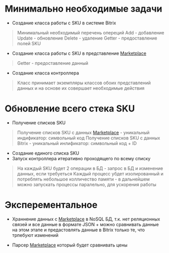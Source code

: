 # Минимально необходимые задачи

  - Создание класса работы с SKU в системе Bitrix
  
> Минимальный необходимый перечень опереций 
> Add - добавление
> Update - обновление
> Delete - удаление
> Getter - предоставление полей SKU

  - Создание класса работы с SKU в представление [Marketplace]

> Getter - предоставление данный

- Создание класса контроллера
> Класс принимает экземпляры классов обоих представлений данных и на основе их совершает необходимые действия

# Обновление всего стека SKU

- Получение списков SKU
> Получение списков SKU с данных [Marketplace] - уникальный индификатор: символьный код
> Получение списков SKU с данных Bitrix - уникальный инлификатор: символьный код + ID
- Создание единого списка SKU
- Запуск контроллера итеративно проходящего по всему списку
> На каждый SKU будет 2 операции в БД - запрос в БД и изменение данных, если требуеться
> Каждый процесс убдет изолированный и потреблять небольшое колличество памяти - в дальнейшем можно запускать процессы паралельно, для ускорения работы

# Эксперементальное

- Храннение данных с [Marketplace] в NoSQL БД, т.к. нет реляционных связей и все данные в формате JSON + можно сравнивать данные на этом этапе и предастовлять данные в Bitrix только те, что трпебуют изменений
- Парсер [Marketplace] который будет сравнивать цены
    


   [Marketplace]: <https://marketplace.1c-bitrix.ru/>

